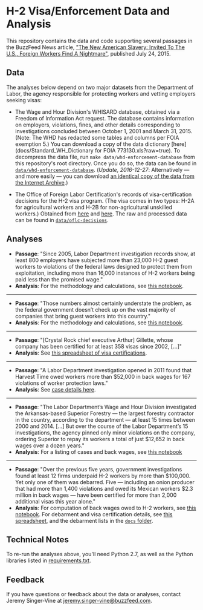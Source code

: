 # H-2 Visa/Enforcement Data and Analysis

This repository contains the data and code supporting several passages in the BuzzFeed News article, ["The New American Slavery: Invited To The U.S., Foreign Workers Find A Nightmare"](http://www.buzzfeed.com/jessicagarrison/the-new-american-slavery-invited-to-the-us-foreign-workers-f), published July 24, 2015.

## Data

The analyses below depend on two major datasets from the Department of Labor, the agency responsible for protecting workers and vetting employers seeking visas:

- The Wage and Hour Division's WHISARD database, obtained via a Freedom of Information Act request. The database contains information on employers, violations, fines, and other details corresponding to investigations concluded between October 1, 2001 and March 31, 2015. (Note: The WHD has redacted some tables and columns per FOIA exemption 5.) You can download a copy of the data dictionary [here](docs/Standard_WH_Dictionary for FOIA 773130.xls?raw=true). To decompress the data file, run `make data/whd-enforcement-database` from this repository's root directory. Once you do so, the data can be found in [`data/whd-enforcement-database`](data/whd-enforcement-database). (*Update, 2016-12-27*: Alternatively — and more easily — you can download [an identical copy of the data from the Internet Archive](https://archive.org/details/whd-enforcement-database-through-2015-03-31).)

- The Office of Foreign Labor Certification's records of visa-certification decisions for the H-2 visa program. (The visa comes in two types: H-2A for agricultural workers and H-2B for non-agricultural unskilled workers.) Obtained from [here](http://www.foreignlaborcert.doleta.gov/performancedata.cfm) and [here](http://www.flcdatacenter.com/). The raw and processed data can be found in [`data/oflc-decisions`](data/oflc-decisions).

## Analyses

- __Passage__: "Since 2005, Labor Department investigation records show, at least 800 employers have subjected more than 23,000 H-2 guest workers to violations of the federal laws designed to protect them from exploitation, including more than 16,000 instances of H-2 workers being paid less than the promised wage."
- __Analysis__: For the methodology and calculations, see [this notebook](notebooks/h2-violation-aggregates.ipynb).

***

- __Passage__: "Those numbers almost certainly understate the problem, as the federal government doesn’t check up on the vast majority of companies that bring guest workers into this country."
- __Analysis__: For the methodology and calculations, see [this notebook](notebooks/h2-employers-investigated.ipynb).

***

- __Passage__: "[Crystal Rock chief executive Arthur] Gillette, whose company has been certified for at least 358 visas since 2002, [...]"
- __Analysis__: See [this spreadsheet of visa certifications](output/certification-lists/crystal-rock-and-castle-rock.csv).

***

- __Passage__: "A Labor Department investigation opened in 2011 found that Harvest Time owed workers more than $52,000 in back wages for 167 violations of worker protection laws."
- __Analysis__: See [case details here](notebooks/harvest-time-case-1620475.ipynb).

***

- __Passage__: "The Labor Department’s Wage and Hour Division investigated the Arkansas-based Superior Forestry — the largest forestry contractor in the country, according to the department — at least 15 times between 2000 and 2014. [...] But over the course of the Labor Department’s 15 investigations, the agency pinned only minor violations on the company, ordering Superior to repay its workers a total of just $12,652 in back wages over a dozen years."
- __Analysis__: For a listing of cases and back wages, see [this notebook](notebooks/superior-forestry-cases.ipynb)

***

- __Passage__: "Over the previous five years, government investigations found at least 12 firms underpaid H-2 workers by more than $100,000. Yet only one of them was debarred. Five — including an onion producer that had more than 1,400 violations and owed its Mexican workers $2.3 million in back wages — have been certified for more than 2,000 additional visas this year alone."
- __Analysis__: For computation of back wages owed to H-2 workers, see [this notebook](notebooks/top-employer-back-wages.ipynb). For debarment and visa certification details, see [this spreadsheet](data/manual-entry/top-total-h2-backwages-2010-2014-with-details.csv), and the debarment lists in the [`docs` folder](docs/).

## Technical Notes

To re-run the analyses above, you'll need Python 2.7, as well as the Python libraries listed in [requirements.txt](requirements.txt).

## Feedback

If you have questions or feedback about the data or analyses, contact Jeremy Singer-Vine at jeremy.singer-vine@buzzfeed.com.

